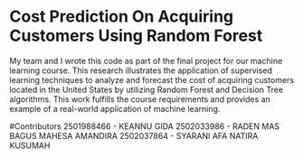# Cost Prediction On Acquiring Customers Using Random Forest

My team and I wrote this code as part of the final project for our machine learning course. This research illustrates the application of supervised learning techniques to analyze and forecast the cost of acquiring customers located in the United States by utilizing Random Forest and Decision Tree algorithms. This work fulfills the course requirements and provides an example of a real-world application of machine learning.

#Contributors
2501988466 - KEANNU GIDA
2502033986 - RADEN MAS BAGUS MAHESA AMANDIRA
2502037864 - SYARANI AFA NATIRA KUSUMAH

